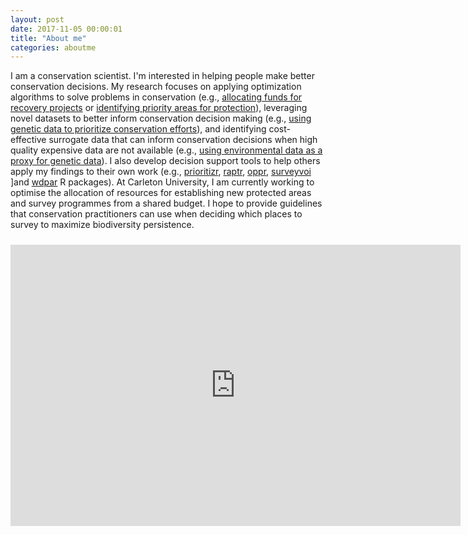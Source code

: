 ```yaml
---
layout: post
date: 2017-11-05 00:00:01
title: "About me"
categories: aboutme
---
```


I am a conservation scientist. I'm interested in helping people make better conservation decisions. My research focuses on applying optimization algorithms to solve problems in conservation (e.g., [allocating funds for recovery projects](https://doi.org/10.1111/2041-210X.13264) or [identifying priority areas for protection](https://doi.org/10.1038/s41586-020-2138-7)), leveraging novel datasets to better inform conservation decision making (e.g., [using genetic data to prioritize conservation efforts](https://doi.org/10.1111/1365-2664.13718)), and identifying cost-effective surrogate data that can inform conservation decisions when high quality expensive data are not available (e.g., [using environmental data as a proxy for genetic data](https://dx.doi.org/10.1073/pnas.1711009114)). I also develop decision support tools to help others apply my findings to their own work (e.g., [prioritizr](https://prioritizr.net), [raptr](http://jeffrey-hanson.com/raptr/), [oppr](https://prioritizr.github.io/oppr/), [surveyvoi](https://prioritizr.github.io/surveyvoi) ]and [wdpar](https://prioritizr.github.io/wdpar/) R packages). At Carleton University, I am currently working to optimise the allocation of resources for establishing new protected areas and survey programmes from a shared budget. I hope to provide guidelines that conservation practitioners can use when deciding which places to survey to maximize biodiversity persistence.

<div style="width:100%;text-align:center;">
<iframe width="720" height="450" src="https://www.youtube.com/embed/T73n-8PoZCA" title="YouTube video player" frameborder="0" allow="accelerometer; clipboard-write; encrypted-media; gyroscope; picture-in-picture" allowfullscreen style="padding-top:10px"></iframe>
</div>
